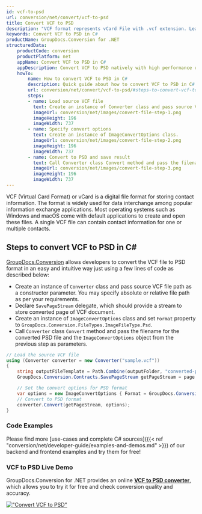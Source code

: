 ```yaml
---
id: vcf-to-psd
url: conversion/net/convert/vcf-to-psd
title: Convert VCF to PSD
description: "VCF format represents vCard File with .vcf extension. Learn how to convert VCF to PSD file programmatically in C# language using GroupDocs.Conversion for .NET library."
keywords: Convert VCF to PSD in C#
productName: GroupDocs.Conversion for .NET
structuredData:
    productCode: conversion
    productPlatform: net
    appName: Convert VCF to PSD in C#
    appDescription: Convert VCF to PSD natively with high performance using C# language and server side GroupDocs.Conversion for .NET APIs, without the use of any software like Microsoft or Open Office.
    howTo:
        name: How to convert VCF to PSD in C# 
        description: Quick guide about how to convert VCF to PSD in C# with high performance and accuracy.
        url: conversion/net/convert/vcf-to-psd/#steps-to-convert-vcf-to-psd-in-c
        steps:
        - name: Load source VCF file 
          text: Create an instance of Converter class and pass source VCF file path as a constructor parameter. You may specify absolute or relative file path as per your requirements. 
          imageUrl: conversion/net/images/convert-file-step-1.png
          imageHeight: 196
          imageWidth: 737
        - name: Specify convert options 
          text: Create an instance of ImageConvertOptions class.
          imageUrl: conversion/net/images/convert-file-step-2.png
          imageHeight: 196
          imageWidth: 737
        - name: Convert to PSD and save result 
          text: Call Converter class Convert method and pass the filename for the converted HTML file and the ImageConvertOptions object from the previous step as parameters.
          imageUrl: conversion/net/images/convert-file-step-3.png
          imageHeight: 196
          imageWidth: 737
---
```


VCF (Virtual Card Format) or vCard is a digital file format for storing contact information. The format is widely used for data interchange among popular information exchange applications. Most operating systems such as Windows and macOS come with default applications to create and open these files. A single VCF file can contain contact information for one or multiple contacts.

## Steps to convert VCF to PSD in C#

[GroupDocs.Conversion](https://products.groupdocs.com/conversion/net) allows developers to convert the VCF file to PSD format in an easy and intuitive way just using a few lines of code as described below:

* Create an instance of `Converter` class and pass source VCF file path as a constructor parameter. You may specify absolute or relative file path as per your requirements. 
* Declare `SavePageStream` delegate, which should provide a stream to store converted page of VCF document.
* Create an instance of `ImageConvertOptions` class and set `Format` property to `GroupDocs.Conversion.FileTypes.ImageFileType.Psd`.
* Call `Converter` class `Convert` method and pass the filename for the converted PSD file and the `ImageConvertOptions` object from the previous step as parameters.

```csharp
// Load the source VCF file
using (Converter converter = new Converter("sample.vcf"))
{
    string outputFileTemplate = Path.Combine(outputFolder, "converted-page-{0}.psd");
    GroupDocs.Conversion.Contracts.SavePageStream getPageStream = page => new FileStream(string.Format(outputFileTemplate, page), FileMode.Create);

    // Set the convert options for PSD format
    var options = new ImageConvertOptions { Format = GroupDocs.Conversion.FileTypes.ImageFileType.Psd };   
    // Convert to PSD format
    converter.Convert(getPageStream, options);
}
```

### Code Examples

Please find more [use-cases and complete C# sources]({{< ref "conversion/net/developer-guide/examples-and-demos.md" >}}) of our backend and frontend examples and try them for free!

### VCF to PSD Live Demo

GroupDocs.Conversion for .NET provides an online [**VCF to PSD converter**](https://products.groupdocs.app/conversion/vcf-to-psd), which allows you to try it for free and check conversion quality and accuracy.

[!["Convert VCF to PSD"](conversion/net/images/convert-to-psd/convert-vcf-to-psd.png)](https://products.groupdocs.app/conversion/vcf-to-psd)
